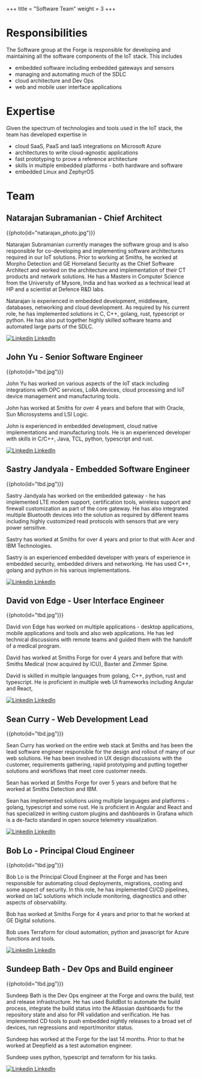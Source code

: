 +++
title = "Software Team" 
weight = 3 
+++

# Responsibilities

The Software group at the Forge is responsible for developing and maintaining all the software components of the IoT stack. This includes

- embedded software including embedded gateways and sensors
- managing and automating much of the SDLC
- cloud architecture and Dev Ops
- web and mobile user interface applications

# Expertise

Given the spectrum of technologies and tools used in the IoT stack, the team has developed expertise in

- cloud SaaS, PaaS and IaaS integrations on Microsoft Azure
- architectures to write cloud-agnostic applications
- fast prototyping to prove a reference architecture
- skills in multiple embedded platforms - both hardware and software
- embedded Linux and ZephyrOS

# Team

## Natarajan Subramanian - Chief Architect

{{photo(id="natarajan_photo.jpg")}}

Natarajan Subramanian currently manages the software group and is also responsible for co-developing and implementing software architectures required in our IoT solutions. Prior to working at Smiths, he worked at Morpho Detection and GE Homeland Security as the Chief Software Architect and worked on the architecture and implementation of their CT products and network solutions. He has a Masters in Computer Science from the University of Mysore, India and has worked as a technical lead at HP and a scientist at Defence R&D labs.

Natarajan is experienced in embedded development, middleware, databases, networking and cloud development. As required by his current role, he has implemented solutions in C, C++, golang, rust, typescript or python. He has also put together highly skilled software teams and automated large parts of the SDLC.

[![Linkedin](https://i.stack.imgur.com/gVE0j.png) LinkedIn](https://linkedin.com/in/natarajansubramanian)


## John Yu - Senior Software Engineer

{{photo(id="tbd.jpg")}}

John Yu has worked on various aspects of the IoT stack including integrations with OPC services, LoRA devices, cloud processing and IoT device management and manufacturing tools.

John has worked at Smiths for over 4 years and before that with Oracle, Sun Microsystems and LSI Logic.

John is experienced in embedded development, cloud native implementations and manufacturing tools. He is an experienced developer with skills in C/C++, Java, TCL,  python, typescript and rust.

[![Linkedin](https://i.stack.imgur.com/gVE0j.png) LinkedIn](https://www.linkedin.com/in/qiong-yu-b3b3b41a)


## Sastry Jandyala - Embedded Software Engineer

{{photo(id="tbd.jpg")}}

Sastry Jandyala has worked on the embedded gateway - he has implemented LTE modem support, certification tools, wireless support and firewall customization as part of the core gateway. He has also integrated multiple Bluetooth devices into the solution as required by different teams including highly customized read protocols with sensors that are very power sensitive.

Sastry has worked at Smiths for over 4 years and prior to that with Acer and IBM Technologies.

Sastry is an experienced embedded developer with years of experience in embedded security, embedded drivers and networking. He has used C++, golang and python in his various implementations.

[![Linkedin](https://i.stack.imgur.com/gVE0j.png) LinkedIn](https://www.linkedin.com/)


## David von Edge - User Interface Engineer

{{photo(id="tbd.jpg")}}

David von Edge has worked on multiple applications - desktop applications, mobile applications and tools and also web applications. He has led technical discussions with remote teams and guided them with the handoff of a medical program.

David has worked at Smiths Forge for over 4 years and before that with Smiths Medical (now acquired by ICU), Baxter and Zimmer Spine.

David is skilled in multiple languages from golang, C++, python, rust and typescript. He is proficient in multiple web UI frameworks including Angular and React,

[![Linkedin](https://i.stack.imgur.com/gVE0j.png) LinkedIn](https://www.linkedin.com/in/david-von-edge-05155729)


## Sean Curry - Web Development Lead

{{photo(id="tbd.jpg")}}

Sean Curry has worked on the entire web stack at Smiths and has been the lead software engineer responsible for the design and rollout of many of our web solutions. He has been involved in UX design discussions with the customer, requirements gathering, rapid prototyping and putting together solutions and workflows that meet core customer needs.

Sean has worked at Smiths Forge for over 5 years and before that he worked at Smiths Detection and IBM.

Sean has implemented solutions using multiple languages and platforms - golang, typescript and some rust. He is proficient in Angular and React and has specialized in writing custom plugins and dashboards in Grafana which is a de-facto standard in open source telemetry visualization.

[![Linkedin](https://i.stack.imgur.com/gVE0j.png) LinkedIn](https://www.linkedin.com/)


## Bob Lo - Principal Cloud Engineer

{{photo(id="tbd.jpg")}}

Bob Lo is the Principal Cloud Engineer at the Forge and has been responsible for automating cloud deployments, migrations, costing and some aspect of security. In this role, he has implemented CI/CD pipelines, worked on IaC solutions which include monitoring, diagnostics and other aspects of observability.

Bob has worked at Smiths Forge for 4 years and prior to that he worked at GE Digital solutions.

Bob uses Terraform for cloud automation, python and javascript for Azure functions and tools.

[![Linkedin](https://i.stack.imgur.com/gVE0j.png) LinkedIn](https://www.linkedin.com/)

## Sundeep Bath - Dev Ops and Build engineer

{{photo(id="tbd.jpg")}}

Sundeep Bath is the Dev Ops engineer at the Forge and owns the build, test and release infrastructure. He has used BuildBot to automate the build process, integrate the build status into the Atlassian dashboards for the repository state and also for PR validation and verification. He has implemented CD tools to push embedded nightly releases to a broad set of devices, run regressions and report/monitor status.

Sundeep has worked at the Forge for the last 14 months. Prior to that he worked at Deepfield as a test automation engineer.

Sundeep uses python, typescript and terraform for his tasks.  

[![Linkedin](https://i.stack.imgur.com/gVE0j.png) LinkedIn](https://www.linkedin.com/in/sundeep-bath-aa1b54a3)
